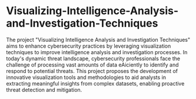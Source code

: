 # Visualizing-Intelligence-Analysis-and-Investigation-Techniques
The project "Visualizing Intelligence Analysis and Investigation Techniques" aims to
enhance cybersecurity practices by leveraging visualization techniques to improve
intelligence analysis and investigation processes. In today's dynamic threat landscape,
cybersecurity professionals face the challenge of processing vast amounts of data
eAiciently to identify and respond to potential threats. This project proposes the
development of innovative visualization tools and methodologies to aid analysts in
extracting meaningful insights from complex datasets, enabling proactive threat
detection and mitigation.
